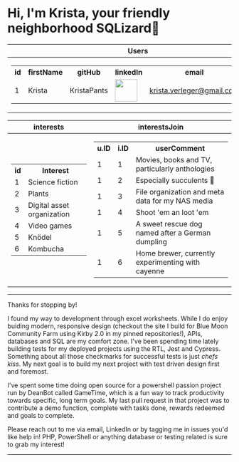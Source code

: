 # Hi, I'm Krista, your friendly neighborhood SQLizard🦎

|Users|
|--|
|<table><tr><th>id</th><th>firstName</th><th>gitHub</th><th>linkedIn</th><th>email</th><th>cool</th></tr><tr><td>1</td><td>Krista</td><td>KristaPants</td><td><a href="https://www.linkedin.com/in/kristaverleger/" target="_blank" rel="noopener noreferrer"><img src="https://img.icons8.com/plasticine/100/000000/linkedin.png" width="50" /></a></td><td>krista.verleger@gmail.com</td><td>1</td></tr></table>|

| interests                                                                                                                                                                                                                                                                                            | interestsJoin                                                                                                                                                                                                                                                                                                                                                                                                                                                                                                                                          |
| ---------------------------------------------------------------------------------------------------------------------------------------------------------------------------------------------------------------------------------------------------------------------------------------------------- | ------------------------------------------------------------------------------------------------------------------------------------------------------------------------------------------------------------------------------------------------------------------------------------------------------------------------------------------------------------------------------------------------------------------------------------------------------------------------------------------------------------------------------------------------------ |
| <table><tr><th>id</th><th>Interest</th></tr><tr><td>1</td><td>Science fiction</td></tr><tr><td>2</td><td>Plants</td></tr><tr><td>3</td><td>Digital asset organization</td></tr><tr><td>4</td><td>Video games</td></tr><tr><td>5</td><td>Knödel</td></tr><tr><td>6</td><td>Kombucha</td></tr></table> | <table><tr><th>u.ID</th><th>i.ID</th><th>userComment</th></tr><tr><td>1</td><td>1</td><td>Movies, books and TV, particularly anthologies</td></tr><tr><td>1</td><td>2</td><td>Especially succulents 🌵</td></tr><tr><td>1</td><td>3</td><td>File organization and meta data for my NAS media</td></tr><tr><td>1</td><td>4</td><td>Shoot 'em an loot 'em</td></tr><tr><td>1</td><td>5</td><td>A sweet rescue dog named after a German dumpling</td></tr><tr><td>1</td><td>6</td><td>Home brewer, currently experimenting with cayenne</td></tr></table> |

---

Thanks for stopping by!

I found my way to development through excel worksheets. While I do enjoy buiding modern, responsive design (checkout the site I build for Blue Moon Community Farm using Kirby 2.0 in my pinned repositories!), APIs, databases and SQL are my comfort zone. I've been spending time lately building tests for my deployed projects using the RTL, Jest and Cypress. Something about all those checkmarks for successful tests is just _chefs kiss_. My next goal is to build my next project with test driven design first and foremost.

I've spent some time doing open source for a powershell passion project run by DeanBot called GameTime, which is a fun way to track productivity towards specific, long term goals. My last pull request in that project was to contribute a demo function, complete with tasks done, rewards redeemed and goals to complete.

Please reach out to me via email, LinkedIn or by tagging me in issues you'd like help in! PHP, PowerShell or anything database or testing related is sure to grab my interest!

---
